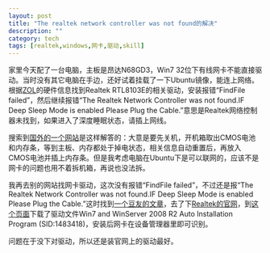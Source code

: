 ```yaml
---
layout: post
title: "The realtek network controller was not found的解决"
description: ""
category: tech
tags: [realtek,windows,网卡,驱动,skill]
---
```


家里今天配了一台电脑，主板是昂达N68GD3，Win7 32位下有线网卡不能直接驱动。当时没有其它电脑在手边，还好试着挂载了一下Ubuntu镜像，能连上网络。根据[ZOL](http://detail.zol.com.cn/motherboard/index294964.shtml)的硬件信息找到Realtek RTL8103E的相关驱动，安装报错“FindFile failed”，然后继续报错“The Realtek Network Controller was not found.IF Deep Sleep Mode is enabled Please Plug the Cable.”意思是Realtek网络控制器未找到，如果进入了深度睡眠状态，请插上网线。

搜索到[国外的一个网站](http://adeelejaz.com/blog/realteks-network-controller-deep-sleep-mode-issue/)是这样解答的：大意是要先关机，开机箱取出CMOS电池和内存条，等到主板、内存都处于掉电状态，相关信息自动重置后，再放入CMOS电池并插上内存条。但是我考虑电脑在Ubuntu下是可以联网的，应该不是网卡的问题也用不着拆机箱，再说也没法拆。

我再去别的网站找网卡驱动，这次没有报错“FindFile failed”，不过还是报“The Realtek Network Controller was not found.IF Deep Sleep Mode is enabled Please Plug the Cable.”这时找到[一个豆友的文章](http://www.douban.com/note/189617233/)，去了下[Realtek的官网](http://www.realtek.com.tw/)，到[这个页面](http://www.realtek.com.tw/downloads/downloadsView.aspx?Langid=3&PNid=13&PFid=5&Level=5&Conn=4&DownTypeID=3&GetDown=false)下载了驱动文件Win7 and WinServer 2008 R2 Auto Installation Program (SID:1483418)，安装后网卡在设备管理器里即可识别。

问题在于没下对驱动，所以还是装官网上的驱动最好。